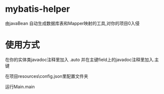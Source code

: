 # mybatis-helper

由javaBean 自动生成数据库表和Mapper映射的工具,对你的项目0入侵

# 使用方式

在你的实体类javadoc注释里加入 .auto 并在主键field上的javadoc注释里加入.主键

在项目resources\config.json里配置文件夹

运行Main.main
